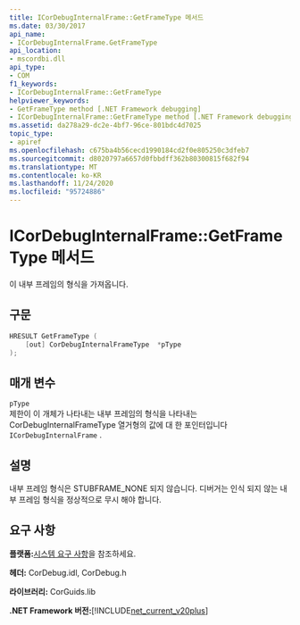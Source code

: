 ```yaml
---
title: ICorDebugInternalFrame::GetFrameType 메서드
ms.date: 03/30/2017
api_name:
- ICorDebugInternalFrame.GetFrameType
api_location:
- mscordbi.dll
api_type:
- COM
f1_keywords:
- ICorDebugInternalFrame::GetFrameType
helpviewer_keywords:
- GetFrameType method [.NET Framework debugging]
- ICorDebugInternalFrame::GetFrameType method [.NET Framework debugging]
ms.assetid: da278a29-dc2e-4bf7-96ce-801bdc4d7025
topic_type:
- apiref
ms.openlocfilehash: c675ba4b56cecd1990184cd2f0e805250c3dfeb7
ms.sourcegitcommit: d8020797a6657d0fbbdff362b80300815f682f94
ms.translationtype: MT
ms.contentlocale: ko-KR
ms.lasthandoff: 11/24/2020
ms.locfileid: "95724886"
---
```

# <a name="icordebuginternalframegetframetype-method"></a>ICorDebugInternalFrame::GetFrameType 메서드

이 내부 프레임의 형식을 가져옵니다.  
  
## <a name="syntax"></a>구문  
  
```cpp  
HRESULT GetFrameType (  
    [out] CorDebugInternalFrameType  *pType  
);  
```  
  
## <a name="parameters"></a>매개 변수  

 `pType`  
 제한이 이 개체가 나타내는 내부 프레임의 형식을 나타내는 CorDebugInternalFrameType 열거형의 값에 대 한 포인터입니다 `ICorDebugInternalFrame` .  
  
## <a name="remarks"></a>설명  

 내부 프레임 형식은 STUBFRAME_NONE 되지 않습니다. 디버거는 인식 되지 않는 내부 프레임 형식을 정상적으로 무시 해야 합니다.  
  
## <a name="requirements"></a>요구 사항  

 **플랫폼:**[시스템 요구 사항](../../get-started/system-requirements.md)을 참조하세요.  
  
 **헤더:** CorDebug.idl, CorDebug.h  
  
 **라이브러리:** CorGuids.lib  
  
 **.NET Framework 버전:**[!INCLUDE[net_current_v20plus](../../../../includes/net-current-v20plus-md.md)]
